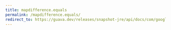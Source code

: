 ```yaml
---
title: mapdifference.equals
permalink: /mapdifference.equals/
redirect_to: https://guava.dev/releases/snapshot-jre/api/docs/com/google/common/collect/MapDifference.html#equals-java.lang.Object-
---
```

